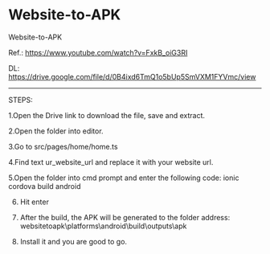 # Website-to-APK
Website-to-APK

Ref.:
https://www.youtube.com/watch?v=FxkB_oiG3RI

DL:
https://drive.google.com/file/d/0B4ixd6TmQ1o5bUp5SmVXM1FYVmc/view

--------------------------------------------------------------------

STEPS:

1.Open the Drive link to download the file, save and extract.

2.Open the folder into editor.

3.Go to src/pages/home/home.ts

4.Find text  ur_website_url  and replace it with your website url.

5.Open the folder into cmd prompt and enter the following code:
ionic cordova build android

6. Hit enter 

7. After the build, the APK will be generated to the folder address:
websitetoapk\platforms\android\build\outputs\apk

8. Install it and you are good to go.




